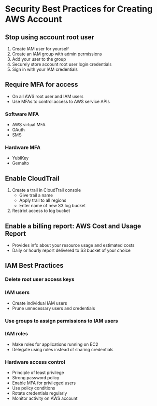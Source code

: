 # Security Best Practices for Creating AWS Account
## Stop using account root user
1. Create IAM user for yourself
2. Create an IAM group with admin permissions
3. Add your user to the group
4. Securely store account root user login credentials
5. Sign in with your IAM credentials

## Require MFA for access
* On all AWS root user and IAM users
* Use MFAs to control access to AWS service APIs 
### Software MFA
* AWS virtual MFA
* OAuth
* SMS
### Hardware MFA
* YubiKey
* Gemalto

## Enable CloudTrail
1. Create a trail in CloudTrail console
    * Give trail a name
    * Apply trail to all regions
    * Enter name of new S3 log bucket
2. Restrict access to log bucket

## Enable a billing report: AWS Cost and Usage Report
* Provides info about your resource usage and estimated costs
* Daily or hourly report delivered to S3 bucket of your choice

## IAM Best Practices
### Delete root user access keys
### IAM users
* Create individual IAM users
* Prune unnecessary users and credentials
### Use groups to assign permissions to IAM users
### IAM roles
* Make roles for applications running on EC2
* Delegate using roles instead of sharing credentials
### Hardware access control
* Principle of least privilege
* Strong password policy
* Enable MFA for privileged users
* Use policy conditions
* Rotate credentials regularly
* Monitor activity on AWS account
